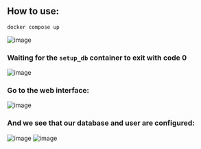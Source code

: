 ## How to use:
```
docker compose up
```
![image](https://github.com/youonmyown/danit-lessons/assets/138362837/5fc420b2-0347-4cc2-a26b-3c0c3e189cb8)

### Waiting for the `setup_db` container to exit with code 0
![image](https://github.com/youonmyown/danit-lessons/assets/138362837/945eb07a-ef4e-4930-bdc5-6ee1765c1a86)

### Go to the web interface:

![image](https://github.com/youonmyown/danit-lessons/assets/138362837/443fea0b-185c-450b-b874-91135b8ef057)

### And we see that our database and user are configured:
![image](https://github.com/youonmyown/danit-lessons/assets/138362837/47f2f8fa-865b-4bae-aea1-a0ca08ce7067)
![image](https://github.com/youonmyown/danit-lessons/assets/138362837/99a1ae43-131f-4627-8faa-dcef932ca689)

